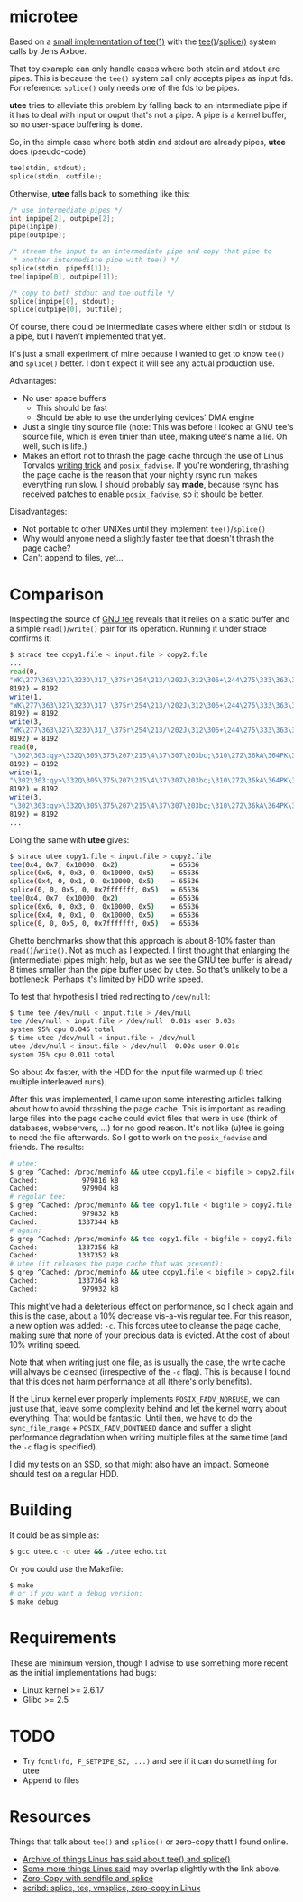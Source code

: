 microtee
========

Based on a [small implementation of
tee(1)](http://lwn.net/Articles/179434/) with the
[tee()](http://man7.org/linux/man-pages/man2/tee.2.html)/[splice()](http://man7.org/linux/man-pages/man2/splice.2.html)
system calls by Jens Axboe.

That toy example can only handle cases where both stdin and stdout are
pipes. This is because the `tee()` system call only accepts pipes as
input fds. For reference: `splice()` only needs one of the fds to be
pipes.

**utee** tries to alleviate this problem by falling back to an
intermediate pipe if it has to deal with input or ouput that's not a
pipe. A pipe is a kernel buffer, so no user-space buffering is done.

So, in the simple case where both stdin and stdout are already pipes,
**utee** does (pseudo-code):

```c
tee(stdin, stdout);
splice(stdin, outfile);
```

Otherwise, **utee** falls back to something like this:

```c
/* use intermediate pipes */
int inpipe[2], outpipe[2];
pipe(inpipe);
pipe(outpipe);

/* stream the input to an intermediate pipe and copy that pipe to
 * another intermediate pipe with tee() */
splice(stdin, pipefd[1]);
tee(inpipe[0], outpipe[1]);

/* copy to both stdout and the outfile */
splice(inpipe[0], stdout);
splice(outpipe[0], outfile);
```

Of course, there could be intermediate cases where either stdin or
stdout is a pipe, but I haven't implemented that yet.

It's just a small experiment of mine because I wanted to get to know
`tee()` and `splice()` better. I don't expect it will see any actual
production use.

Advantages:
- No user space buffers
  - This should be fast
  - Should be able to use the underlying devices' DMA engine
- Just a single tiny source file (note: This was before I looked at GNU
  tee's source file, which is even tinier than utee, making utee's name
  a lie. Oh well, such is life.)
- Makes an effort not to thrash the page cache through the use of Linus
  Torvalds [writing
  trick](http://lkml.iu.edu//hypermail/linux/kernel/1005.2/01845.html)
  and `posix_fadvise`. If you're wondering, thrashing the page cache is
  the reason that your nightly rsync run makes everything run slow. I
  should probably say **made**, because rsync has received patches to
  enable `posix_fadvise`, so it should be better.

Disadvantages:
- Not portable to other UNIXes until they implement `tee()`/`splice()`
- Why would anyone need a slightly faster tee that doesn't thrash the
  page cache?
- Can't append to files, yet...

Comparison
==========

Inspecting the source of [GNU
tee](https://github.com/coreutils/coreutils/blob/master/src/tee.c)
reveals that it relies on a static buffer and a simple
`read()`/`write()` pair for its operation. Running it under strace
confirms it:

```bash
$ strace tee copy1.file < input.file > copy2.file
...
read(0,
"WK\277\363\327\323O\317_\375r\254\213/\202J\312\306+\244\275\333\363\374R{\371zz\374+>"...,
8192) = 8192
write(1,
"WK\277\363\327\323O\317_\375r\254\213/\202J\312\306+\244\275\333\363\374R{\371zz\374+>"...,
8192) = 8192
write(3,
"WK\277\363\327\323O\317_\375r\254\213/\202J\312\306+\244\275\333\363\374R{\371zz\374+>"...,
8192) = 8192
read(0,
"\302\303:qy>\332Q\305\375\207\215\4\37\307\203bc;\310\272\36kA\364PK\323=\3120\332"...,
8192) = 8192
write(1,
"\302\303:qy>\332Q\305\375\207\215\4\37\307\203bc;\310\272\36kA\364PK\323=\3120\332"...,
8192) = 8192
write(3,
"\302\303:qy>\332Q\305\375\207\215\4\37\307\203bc;\310\272\36kA\364PK\323=\3120\332"...,
8192) = 8192
...
```

Doing the same with **utee** gives:

```bash
$ strace utee copy1.file < input.file > copy2.file
tee(0x4, 0x7, 0x10000, 0x2)             = 65536
splice(0x6, 0, 0x3, 0, 0x10000, 0x5)    = 65536
splice(0x4, 0, 0x1, 0, 0x10000, 0x5)    = 65536
splice(0, 0, 0x5, 0, 0x7fffffff, 0x5)   = 65536
tee(0x4, 0x7, 0x10000, 0x2)             = 65536
splice(0x6, 0, 0x3, 0, 0x10000, 0x5)    = 65536
splice(0x4, 0, 0x1, 0, 0x10000, 0x5)    = 65536
splice(0, 0, 0x5, 0, 0x7fffffff, 0x5)   = 65536
```

Ghetto benchmarks show that this approach is about 8-10% faster than
`read()`/`write()`. Not as much as I expected. I first thought that
enlarging the (intermediate) pipes might help, but as we see the GNU tee
buffer is already 8 times smaller than the pipe buffer used by utee. So
that's unlikely to be a bottleneck. Perhaps it's limited by HDD write speed.

To test that hypothesis I tried redirecting to `/dev/null`:

```bash
$ time tee /dev/null < input.file > /dev/null
tee /dev/null < input.file > /dev/null  0.01s user 0.03s
system 95% cpu 0.046 total
$ time utee /dev/null < input.file > /dev/null
utee /dev/null < input.file > /dev/null  0.00s user 0.01s
system 75% cpu 0.011 total
```

So about 4x faster, with the HDD for the input file warmed up (I tried
multiple interleaved runs).

After this was implemented, I came upon some interesting articles
talking about how to avoid thrashing the page cache. This is important
as reading large files into the page cache could evict files that were
in use (think of databases, webservers, ...) for no good reason. It's
not like (u)tee is going to need the file afterwards. So I got to work
on the `posix_fadvise` and friends. The results:

```bash
# utee:
$ grep ^Cached: /proc/meminfo && utee copy1.file < bigfile > copy2.file && grep ^Cached: /proc/meminfo
Cached:           979816 kB
Cached:           979904 kB
# regular tee:
$ grep ^Cached: /proc/meminfo && tee copy1.file < bigfile > copy2.file && grep ^Cached: /proc/meminfo
Cached:           979832 kB
Cached:          1337344 kB
# again:
$ grep ^Cached: /proc/meminfo && tee copy1.file < bigfile > copy2.file && grep ^Cached: /proc/meminfo
Cached:          1337356 kB
Cached:          1337352 kB
# utee (it releases the page cache that was present):
$ grep ^Cached: /proc/meminfo && utee copy1.file < bigfile > copy2.file && grep ^Cached: /proc/meminfo
Cached:          1337364 kB
Cached:           979932 kB
```

This might've had a deleterious effect on performance, so I check again
and this is the case, about a 10% decrease vis-a-vis regular tee. For
this reason, a new option was added: `-c`. This forces utee to cleanse
the page cache, making sure that none of your precious data is evicted.
At the cost of about 10% writing speed.

Note that when writing just one file, as is usually the case, the write
cache will always be cleansed (irrespective of the `-c` flag). This is
because I found that this does not harm performance at all (there's only
benefits).

If the Linux kernel ever properly implements `POSIX_FADV_NOREUSE`, we
can just use that, leave some complexity behind and let the kernel worry
about everything. That would be fantastic. Until then, we have to do the
`sync_file_range` + `POSIX_FADV_DONTNEED` dance and suffer a slight
performance degradation when writing multiple files at the same time
(and the `-c` flag is specified).

I did my tests on an SSD, so that might also have an impact. Someone
should test on a regular HDD.

Building
========

It could be as simple as:

```bash
$ gcc utee.c -o utee && ./utee echo.txt
```

Or you could use the Makefile:

```bash
$ make
# or if you want a debug version:
$ make debug
```

Requirements
============

These are minimum version, though I advise to use something more recent
as the initial implementations had bugs:

- Linux kernel >= 2.6.17
- Glibc >= 2.5

TODO
====

- Try `fcntl(fd, F_SETPIPE_SZ, ...)` and see if it can do something for
  utee
- Append to files

Resources
=========

Things that talk about `tee()` and `splice()` or zero-copy thatt I found online.

- [Archive of things Linus has said about tee() and
  splice()](http://yarchive.net/comp/linux/splice.html)
- [Some more things Linus
  said](https://web.archive.org/web/20130521163124/http://kerneltrap.org/node/6505)
  may overlap slightly with the link above.
- [Zero-Copy with sendfile and
  splice](http://blog.superpat.com/2010/06/01/zero-copy-in-linux-with-sendfile-and-splice/)
- [scribd: splice, tee, vmsplice, zero-copy in
  Linux](http://www.scribd.com/doc/4006475/Splice-Tee-VMsplice-zero-copy-in-Linux)

